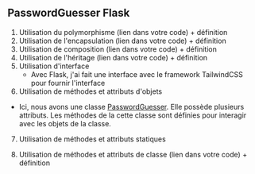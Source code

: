 ## PasswordGuesser Flask

1. Utilisation du polymorphisme (lien dans votre code) + définition
2. Utilisation de l'encapsulation (lien dans votre code) + définition
3. Utilisation de composition (lien dans votre code) + définition
4. Utilisation de l'héritage (lien dans votre code) + définition
5. Utilisation d'interface
    - Avec Flask, j'ai fait une interface avec le framework TailwindCSS pour fournir l'interface
6. Utilisation de méthodes et attributs d'objets
- Ici, nous avons une classe [PasswordGuesser](https://github.com/PoseidonEUW/POO_JP/python/main/passwordGuesser.py#L4). Elle possède plusieurs attributs. Les méthodes de la cette classe sont définies pour interagir avec les objets de la classe.
7. Utilisation de méthodes et attributs statiques

8. Utilisation de méthodes et attributs de classe (lien dans votre code) + définition